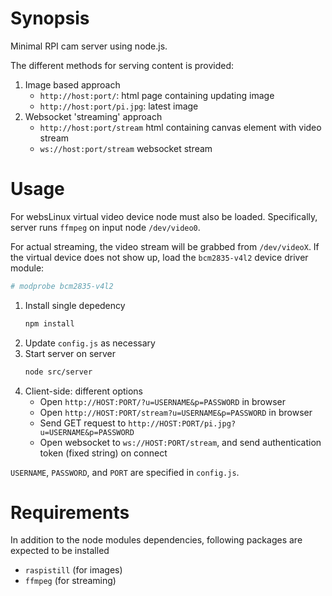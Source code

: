 # Synopsis

Minimal RPI cam server using node.js.

The different methods for serving content is provided:

1. Image based approach
   - `http://host:port/`: html page containing updating image
   - `http://host:port/pi.jpg`: latest image
2. Websocket 'streaming' approach
   - `http://host:port/stream` html containing canvas element with video stream
   - `ws://host:port/stream` websocket stream

# Usage

For websLinux virtual video device node must also be
loaded. Specifically, server runs `ffmpeg` on input node
`/dev/video0`.

For actual streaming, the video stream will be grabbed from
`/dev/videoX`. If the virtual device does not show up, load the
`bcm2835-v4l2` device driver module:

```bash
# modprobe bcm2835-v4l2
```

1. Install single depedency
   ```bash
   npm install
   ```
2. Update `config.js` as necessary
3. Start server on server
   ```bash
   node src/server
   ```
4. Client-side: different options
   - Open `http://HOST:PORT/?u=USERNAME&p=PASSWORD` in browser
   - Open `http://HOST:PORT/stream?u=USERNAME&p=PASSWORD` in browser
   - Send GET request to `http://HOST:PORT/pi.jpg?u=USERNAME&p=PASSWORD`
   - Open websocket to `ws://HOST:PORT/stream`, and send
     authentication token (fixed string) on connect

 `USERNAME`, `PASSWORD`, and `PORT` are specified in `config.js`.

# Requirements

In addition to the node modules dependencies, following packages are
expected to be installed

- `raspistill` (for images)
- `ffmpeg` (for streaming)
